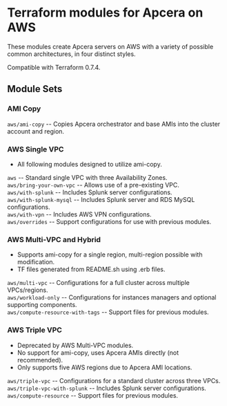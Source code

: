 # Terraform modules for Apcera on AWS

These modules create Apcera servers on AWS with a variety of possible common architectures, in four distinct styles.

Compatible with Terraform 0.7.4.

## Module Sets

### AMI Copy

   `aws/ami-copy` -- Copies Apcera orchestrator and base AMIs into the cluster account and region.

### AWS Single VPC
   * All following modules designed to utilize ami-copy.

   `aws` -- Standard single VPC with three Availability Zones.  
   `aws/bring-your-own-vpc` -- Allows use of a pre-existing VPC.  
   `aws/with-splunk` -- Includes Splunk server configurations.  
   `aws/with-splunk-mysql` -- Includes Splunk server and RDS MySQL configurations.  
   `aws/with-vpn` -- Includes AWS VPN configurations.  
   `aws/overrides` -- Support configurations for use with previous modules.  

### AWS Multi-VPC and Hybrid
   * Supports ami-copy for a single region, multi-region possible with modification.
   * TF files generated from README.sh using .erb files.

   `aws/multi-vpc` -- Configurations for a full cluster across multiple VPCs/regions.  
   `aws/workload-only` -- Configurations for instances managers and optional supporting components.  
   `aws/compute-resource-with-tags` -- Support files for previous modules.  

### AWS Triple VPC
   * Deprecated by AWS Multi-VPC modules.
   * No support for ami-copy, uses Apcera AMIs directly (not recommended). 
   * Only supports five AWS regions due to Apcera AMI locations.

   `aws/triple-vpc` -- Configurations for a standard cluster across three VPCs.  
   `aws/triple-vpc-with-splunk` -- Includes Splunk server configurations.  
   `aws/compute-resource` -- Support files for previous modules.  

